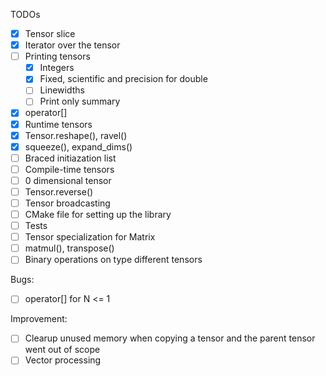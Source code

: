 TODOs
- [x] Tensor slice
- [x] Iterator over the tensor
- [ ] Printing tensors
    - [x] Integers
    - [x] Fixed, scientific and precision for double
    - [ ] Linewidths
    - [ ] Print only summary
- [x] operator[]
- [x] Runtime tensors
- [x] Tensor.reshape(), ravel() 
- [x] squeeze(), expand_dims()
- [ ] Braced initiazation list
- [ ] Compile-time tensors
- [ ] 0 dimensional tensor
- [ ] Tensor.reverse() 
- [ ] Tensor broadcasting
- [ ] CMake file for setting up the library
- [ ] Tests
- [ ] Tensor specialization for Matrix
- [ ] matmul(), transpose()
- [ ] Binary operations on type different tensors

Bugs:
- [ ] operator[] for N <= 1

Improvement:
- [ ] Clearup unused memory when copying a tensor and the parent tensor went out of scope
- [ ] Vector processing
